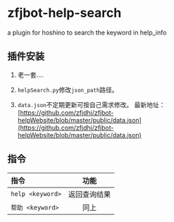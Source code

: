 
# zfjbot-help-search

a plugin for hoshino to search the keyword in help_info

## 插件安装

1. 老一套....

2. `helpSearch.py`修改`json_path`路径。

3. `data.json`不定期更新可按自己需求修改。
最新地址：[https://github.com/zfjdhj/zfjbot-helpWebsite/blob/master/public/data.json](https://github.com/zfjdhj/zfjbot-helpWebsite/blob/master/public/data.json)

## 指令

| 指令 | 功能 |
| :-- | :---: |
| `help <keyword>` | 返回查询结果 |
| `帮助 <keyword>` | 同上 |
